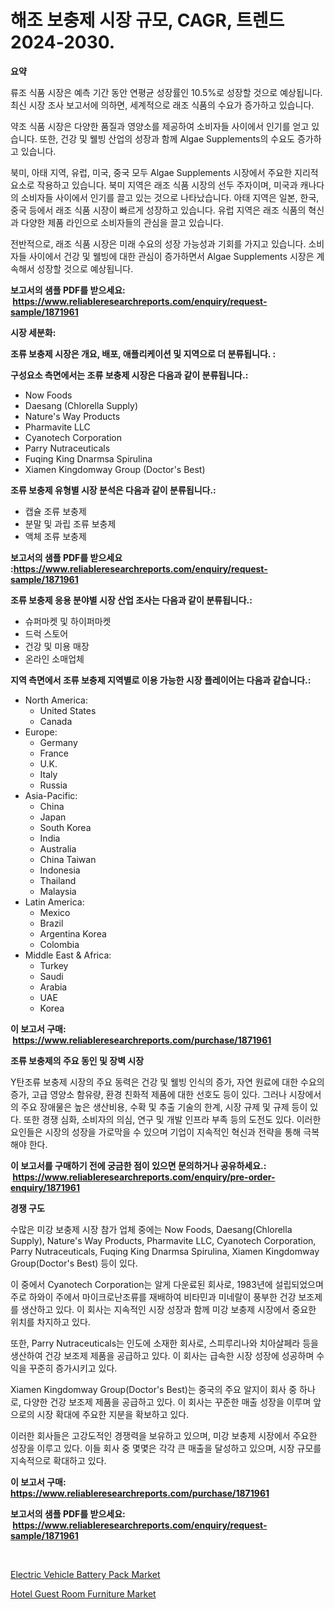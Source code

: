 <p><h1>해조 보충제 시장 규모, CAGR, 트렌드 2024-2030.</h1></p><p><strong>요약</strong></p>
<p><p>류조 식품 시장은 예측 기간 동안 연평균 성장률인 10.5%로 성장할 것으로 예상됩니다. 최신 시장 조사 보고서에 의하면, 세계적으로 래조 식품의 수요가 증가하고 있습니다. </p><p>약조 식품 시장은 다양한 품질과 영양소를 제공하여 소비자들 사이에서 인기를 얻고 있습니다. 또한, 건강 및 웰빙 산업의 성장과 함께 Algae Supplements의 수요도 증가하고 있습니다.</p><p>북미, 아태 지역, 유럽, 미국, 중국 모두 Algae Supplements 시장에서 주요한 지리적 요소로 작용하고 있습니다. 북미 지역은 래조 식품 시장의 선두 주자이며, 미국과 캐나다의 소비자들 사이에서 인기를 끌고 있는 것으로 나타났습니다. 아태 지역은 일본, 한국, 중국 등에서 래조 식품 시장이 빠르게 성장하고 있습니다. 유럽 지역은 래조 식품의 혁신과 다양한 제품 라인으로 소비자들의 관심을 끌고 있습니다.</p><p>전반적으로, 래조 식품 시장은 미래 수요의 성장 가능성과 기회를 가지고 있습니다. 소비자들 사이에서 건강 및 웰빙에 대한 관심이 증가하면서 Algae Supplements 시장은 계속해서 성장할 것으로 예상됩니다.</p></p>
<p><strong>보고서의 샘플 PDF를 받으세요: &nbsp;<a href="https://www.reliableresearchreports.com/enquiry/request-sample/1871961">https://www.reliableresearchreports.com/enquiry/request-sample/1871961</a></strong></p>
<p><strong>시장 세분화:</strong></p>
<p><strong> 조류 보충제 시장은 개요, 배포, 애플리케이션 및 지역으로 더 분류됩니다. :</strong></p>
<p><strong>구성요소 측면에서는 조류 보충제 시장은 다음과 같이 분류됩니다.:</strong></p>
<p><ul><li>Now Foods</li><li>Daesang (Chlorella Supply)</li><li>Nature's Way Products</li><li>Pharmavite LLC</li><li>Cyanotech Corporation</li><li>Parry Nutraceuticals</li><li>Fuqing King Dnarmsa Spirulina</li><li>Xiamen Kingdomway Group (Doctor's Best)</li></ul></p>
<p><strong> 조류 보충제 유형별 시장 분석은 다음과 같이 분류됩니다.:</strong></p>
<p><ul><li>캡슐 조류 보충제</li><li>분말 및 과립 조류 보충제</li><li>액체 조류 보충제</li></ul></p>
<p><strong>보고서의 샘플 PDF를 받으세요 :<a href="https://www.reliableresearchreports.com/enquiry/request-sample/1871961">https://www.reliableresearchreports.com/enquiry/request-sample/1871961</a></strong></p>
<p><strong> 조류 보충제 응용 분야별 시장 산업 조사는 다음과 같이 분류됩니다.:</strong></p>
<p><ul><li>슈퍼마켓 및 하이퍼마켓</li><li>드럭 스토어</li><li>건강 및 미용 매장</li><li>온라인 소매업체</li></ul></p>
<p><strong>지역 측면에서 조류 보충제 지역별로 이용 가능한 시장 플레이어는 다음과 같습니다.:</strong></p>
<p><ul>
    <li>
        North America:
        <ul>
            <li>United States</li>
            <li>Canada</li>
        </ul>
    </li>
    <li>
        Europe:
        <ul>
            <li>Germany</li>
            <li>France</li>
            <li>U.K.</li>
            <li>Italy</li>
            <li>Russia</li>
        </ul>
    </li>
    <li>
        Asia-Pacific:
        <ul>
            <li>China</li>
            <li>Japan</li>
            <li>South Korea</li>
            <li>India</li>
            <li>Australia</li>
            <li>China Taiwan</li>
            <li>Indonesia</li>
            <li>Thailand</li>
            <li>Malaysia</li>
        </ul>
    </li>
    <li>
        Latin America:
        <ul>
            <li>Mexico</li>
            <li>Brazil</li>
            <li>Argentina Korea</li>
            <li>Colombia</li>
        </ul>
    </li>
    <li>
        Middle East & Africa:
        <ul>
            <li>Turkey</li>
            <li>Saudi</li>
            <li>Arabia</li>
            <li>UAE</li>
            <li>Korea</li>
        </ul>
    </li>
    </ul></p>
<p><strong>이 보고서 구매: &nbsp;<a href="https://www.reliableresearchreports.com/purchase/1871961">https://www.reliableresearchreports.com/purchase/1871961</a></strong></p>
<p><strong>조류 보충제의 주요 동인 및 장벽 시장</strong></p>
<p><p>Y탄조류 보충제 시장의 주요 동력은 건강 및 웰빙 인식의 증가, 자연 원료에 대한 수요의 증가, 고급 영양소 함유량, 환경 친화적 제품에 대한 선호도 등이 있다. 그러나 시장에서의 주요 장애물은 높은 생산비용, 수확 및 추출 기술의 한계, 시장 규제 및 규제 등이 있다. 또한 경쟁 심화, 소비자의 의심, 연구 및 개발 인프라 부족 등의 도전도 있다. 이러한 요인들은 시장의 성장을 가로막을 수 있으며 기업이 지속적인 혁신과 전략을 통해 극복해야 한다.</p></p>
<p><strong>이 보고서를 구매하기 전에 궁금한 점이 있으면 문의하거나 공유하세요.: &nbsp;<a href="https://www.reliableresearchreports.com/enquiry/pre-order-enquiry/1871961">https://www.reliableresearchreports.com/enquiry/pre-order-enquiry/1871961</a></strong></p>
<p><strong>경쟁 구도</strong></p>
<p><p>수많은 미강 보충제 시장 참가 업체 중에는 Now Foods, Daesang(Chlorella Supply), Nature's Way Products, Pharmavite LLC, Cyanotech Corporation, Parry Nutraceuticals, Fuqing King Dnarmsa Spirulina, Xiamen Kingdomway Group(Doctor's Best) 등이 있다. </p><p>이 중에서 Cyanotech Corporation는 알게 다운료된 회사로, 1983년에 설립되었으며 주로 하와이 주에서 마이크로난조류를 재배하여 비타민과 미네랄이 풍부한 건강 보조제를 생산하고 있다. 이 회사는 지속적인 시장 성장과 함께 미강 보충제 시장에서 중요한 위치를 차지하고 있다.</p><p>또한, Parry Nutraceuticals는 인도에 소재한 회사로, 스피루리나와 치아살페라 등을 생산하여 건강 보조제 제품을 공급하고 있다. 이 회사는 급속한 시장 성장에 성공하며 수익을 꾸준히 증가시키고 있다.</p><p>Xiamen Kingdomway Group(Doctor's Best)는 중국의 주요 알지이 회사 중 하나로, 다양한 건강 보조제 제품을 공급하고 있다. 이 회사는 꾸준한 매출 성장을 이루며 앞으로의 시장 확대에 주요한 지분을 확보하고 있다.</p><p>이러한 회사들은 고강도적인 경쟁력을 보유하고 있으며, 미강 보충제 시장에서 주요한 성장을 이루고 있다. 이들 회사 중 몇몇은 각각 큰 매출을 달성하고 있으며, 시장 규모를 지속적으로 확대하고 있다.</p></p>
<p><strong>이 보고서 구매: &nbsp; <a href="https://www.reliableresearchreports.com/purchase/1871961">https://www.reliableresearchreports.com/purchase/1871961</a></strong></p>
<p><strong>보고서의 샘플 PDF를 받으세요: &nbsp;<a href="https://www.reliableresearchreports.com/enquiry/request-sample/1871961">https://www.reliableresearchreports.com/enquiry/request-sample/1871961</a></strong><strong></strong></p>
<p>&nbsp;</p>
<p><p><a href="https://iodized-pantydraco-05c.notion.site/Electric-Vehicle-Battery-Pack-Market-with-the-goal-of-estimating-the-market-size-and-future-growth-p-fe70c19d4abc4c36b0dedab2bb69c3b3">Electric Vehicle Battery Pack Market</a></p><p><a href="https://github.com/NorbertYates/Market-Research-Report-List-4/blob/main/hotel-guest-room-furniture-market.md">Hotel Guest Room Furniture Market</a></p></p>